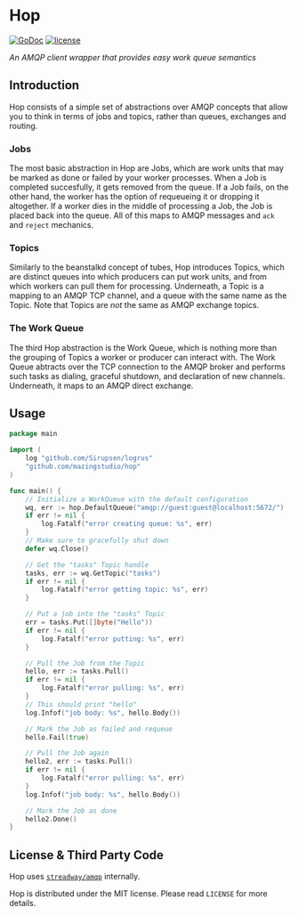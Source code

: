 # Hop

[![GoDoc](https://godoc.org/github.com/mazingstudio/hop?status.svg)](https://godoc.org/github.com/mazingstudio/hop)
[![license](https://img.shields.io/github/license/mashape/apistatus.svg)]()

_An AMQP client wrapper that provides easy work queue semantics_

## Introduction

Hop consists of a simple set of abstractions over AMQP concepts that allow you to think in terms of jobs and topics, rather than queues, exchanges and routing.

### Jobs

The most basic abstraction in Hop are Jobs, which are work units that may be marked as done or failed by your worker processes. When a Job is completed succesfully, it gets removed from the queue. If a Job fails, on the other hand, the worker has the option of requeueing it or dropping it altogether. If a worker dies in the middle of processing a Job, the Job is placed back into the queue. All of this maps to AMQP messages and `ack` and `reject` mechanics.

### Topics

Similarly to the beanstalkd concept of tubes, Hop introduces Topics, which are distinct queues into which producers can put work units, and from which workers can pull them for processing. Underneath, a Topic is a mapping to an AMQP TCP channel, and a queue with the same name as the Topic. Note that Topics are _not_ the same as AMQP exchange topics.

### The Work Queue

The third Hop abstraction is the Work Queue, which is nothing more than the grouping of Topics a worker or producer can interact with. The Work Queue abtracts over the TCP connection to the AMQP broker and performs such tasks as dialing, graceful shutdown, and declaration of new channels. Underneath, it maps to an AMQP direct exchange.

## Usage

```go
package main

import (
	log "github.com/Sirupsen/logrus"
	"github.com/mazingstudio/hop"
)

func main() {
	// Initialize a WorkQueue with the default configuration
	wq, err := hop.DefaultQueue("amqp://guest:guest@localhost:5672/")
	if err != nil {
		log.Fatalf("error creating queue: %s", err)
	}
	// Make sure to gracefully shut down
	defer wq.Close()

	// Get the "tasks" Topic handle
	tasks, err := wq.GetTopic("tasks")
	if err != nil {
		log.Fatalf("error getting topic: %s", err)
	}

	// Put a job into the "tasks" Topic
	err = tasks.Put([]byte("Hello"))
	if err != nil {
		log.Fatalf("error putting: %s", err)
	}

	// Pull the Job from the Topic
	hello, err := tasks.Pull()
	if err != nil {
		log.Fatalf("error pulling: %s", err)
	}
	// This should print "hello"
	log.Infof("job body: %s", hello.Body())

	// Mark the Job as failed and requeue
	hello.Fail(true)

	// Pull the Job again
	hello2, err := tasks.Pull()
	if err != nil {
		log.Fatalf("error pulling: %s", err)
	}
	log.Infof("job body: %s", hello.Body())

	// Mark the Job as done
	hello2.Done()
}
```

## License & Third Party Code

Hop uses [`streadway/amqp`](github.com/streadway/amqp) internally.

Hop is distributed under the MIT license. Please read `LICENSE` for more details.